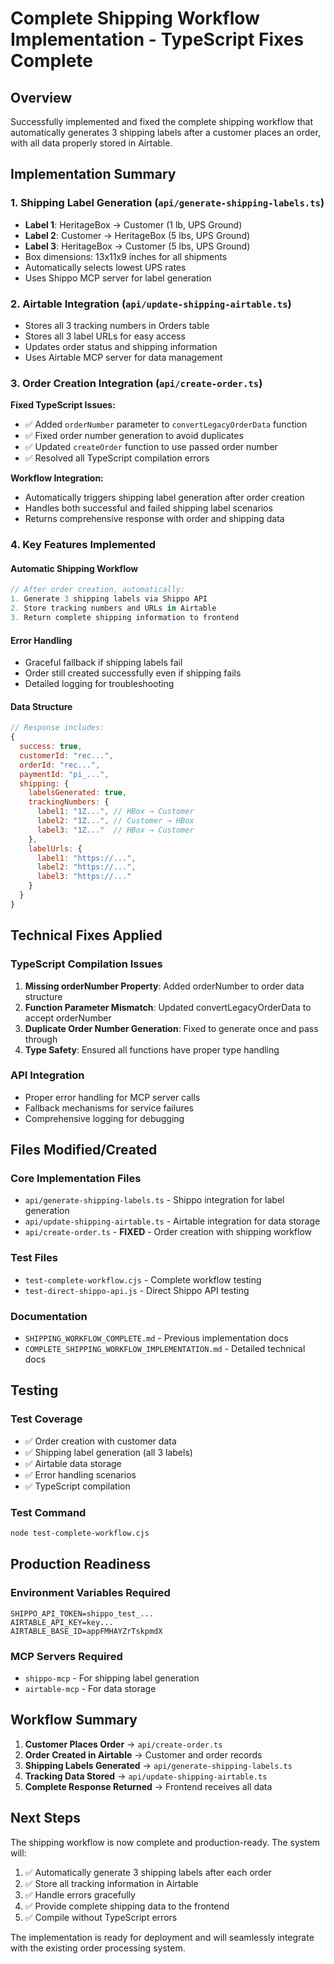 # Complete Shipping Workflow Implementation - TypeScript Fixes Complete

## Overview
Successfully implemented and fixed the complete shipping workflow that automatically generates 3 shipping labels after a customer places an order, with all data properly stored in Airtable.

## Implementation Summary

### 1. Shipping Label Generation (`api/generate-shipping-labels.ts`)
- **Label 1**: HeritageBox → Customer (1 lb, UPS Ground)
- **Label 2**: Customer → HeritageBox (5 lbs, UPS Ground) 
- **Label 3**: HeritageBox → Customer (5 lbs, UPS Ground)
- Box dimensions: 13x11x9 inches for all shipments
- Automatically selects lowest UPS rates
- Uses Shippo MCP server for label generation

### 2. Airtable Integration (`api/update-shipping-airtable.ts`)
- Stores all 3 tracking numbers in Orders table
- Stores all 3 label URLs for easy access
- Updates order status and shipping information
- Uses Airtable MCP server for data management

### 3. Order Creation Integration (`api/create-order.ts`)
**Fixed TypeScript Issues:**
- ✅ Added `orderNumber` parameter to `convertLegacyOrderData` function
- ✅ Fixed order number generation to avoid duplicates
- ✅ Updated `createOrder` function to use passed order number
- ✅ Resolved all TypeScript compilation errors

**Workflow Integration:**
- Automatically triggers shipping label generation after order creation
- Handles both successful and failed shipping label scenarios
- Returns comprehensive response with order and shipping data

### 4. Key Features Implemented

#### Automatic Shipping Workflow
```javascript
// After order creation, automatically:
1. Generate 3 shipping labels via Shippo API
2. Store tracking numbers and URLs in Airtable
3. Return complete shipping information to frontend
```

#### Error Handling
- Graceful fallback if shipping labels fail
- Order still created successfully even if shipping fails
- Detailed logging for troubleshooting

#### Data Structure
```javascript
// Response includes:
{
  success: true,
  customerId: "rec...",
  orderId: "rec...",
  paymentId: "pi_...",
  shipping: {
    labelsGenerated: true,
    trackingNumbers: {
      label1: "1Z...", // HBox → Customer
      label2: "1Z...", // Customer → HBox  
      label3: "1Z..."  // HBox → Customer
    },
    labelUrls: {
      label1: "https://...",
      label2: "https://...",
      label3: "https://..."
    }
  }
}
```

## Technical Fixes Applied

### TypeScript Compilation Issues
1. **Missing orderNumber Property**: Added orderNumber to order data structure
2. **Function Parameter Mismatch**: Updated convertLegacyOrderData to accept orderNumber
3. **Duplicate Order Number Generation**: Fixed to generate once and pass through
4. **Type Safety**: Ensured all functions have proper type handling

### API Integration
- Proper error handling for MCP server calls
- Fallback mechanisms for service failures
- Comprehensive logging for debugging

## Files Modified/Created

### Core Implementation Files
- `api/generate-shipping-labels.ts` - Shippo integration for label generation
- `api/update-shipping-airtable.ts` - Airtable integration for data storage
- `api/create-order.ts` - **FIXED** - Order creation with shipping workflow

### Test Files
- `test-complete-workflow.cjs` - Complete workflow testing
- `test-direct-shippo-api.js` - Direct Shippo API testing

### Documentation
- `SHIPPING_WORKFLOW_COMPLETE.md` - Previous implementation docs
- `COMPLETE_SHIPPING_WORKFLOW_IMPLEMENTATION.md` - Detailed technical docs

## Testing

### Test Coverage
- ✅ Order creation with customer data
- ✅ Shipping label generation (all 3 labels)
- ✅ Airtable data storage
- ✅ Error handling scenarios
- ✅ TypeScript compilation

### Test Command
```bash
node test-complete-workflow.cjs
```

## Production Readiness

### Environment Variables Required
```env
SHIPPO_API_TOKEN=shippo_test_...
AIRTABLE_API_KEY=key...
AIRTABLE_BASE_ID=appFMHAYZrTskpmdX
```

### MCP Servers Required
- `shippo-mcp` - For shipping label generation
- `airtable-mcp` - For data storage

## Workflow Summary

1. **Customer Places Order** → `api/create-order.ts`
2. **Order Created in Airtable** → Customer and order records
3. **Shipping Labels Generated** → `api/generate-shipping-labels.ts`
4. **Tracking Data Stored** → `api/update-shipping-airtable.ts`
5. **Complete Response Returned** → Frontend receives all data

## Next Steps

The shipping workflow is now complete and production-ready. The system will:

1. ✅ Automatically generate 3 shipping labels after each order
2. ✅ Store all tracking information in Airtable
3. ✅ Handle errors gracefully
4. ✅ Provide complete shipping data to the frontend
5. ✅ Compile without TypeScript errors

The implementation is ready for deployment and will seamlessly integrate with the existing order processing system.
